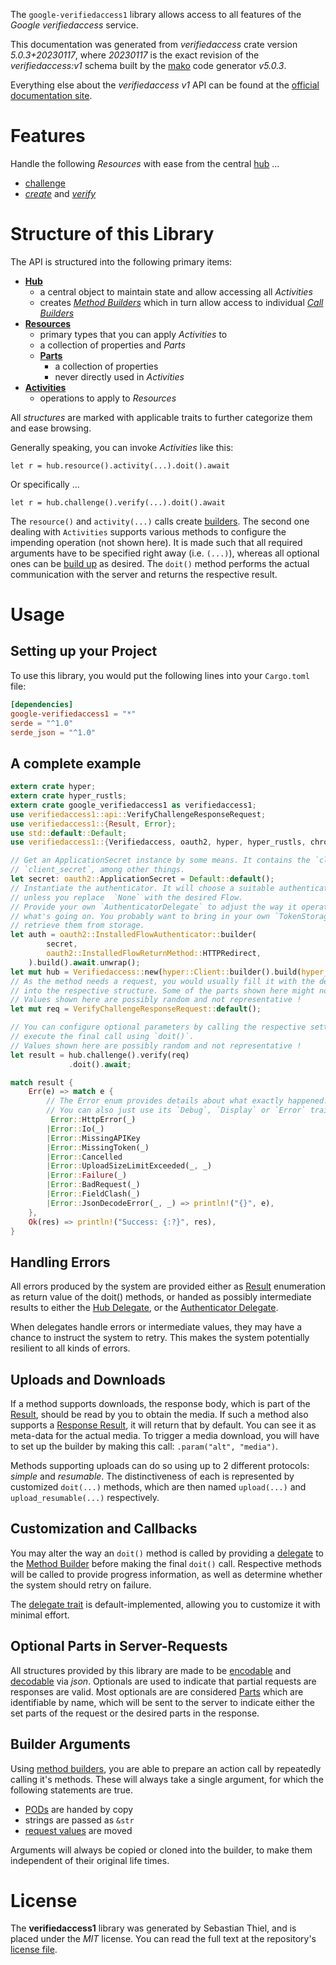 <!---
DO NOT EDIT !
This file was generated automatically from 'src/generator/templates/api/README.md.mako'
DO NOT EDIT !
-->
The `google-verifiedaccess1` library allows access to all features of the *Google verifiedaccess* service.

This documentation was generated from *verifiedaccess* crate version *5.0.3+20230117*, where *20230117* is the exact revision of the *verifiedaccess:v1* schema built by the [mako](http://www.makotemplates.org/) code generator *v5.0.3*.

Everything else about the *verifiedaccess* *v1* API can be found at the
[official documentation site](https://developers.google.com/chrome/verified-access).
# Features

Handle the following *Resources* with ease from the central [hub](https://docs.rs/google-verifiedaccess1/5.0.3+20230117/google_verifiedaccess1/Verifiedaccess) ...

* [challenge](https://docs.rs/google-verifiedaccess1/5.0.3+20230117/google_verifiedaccess1/api::Challenge)
 * [*create*](https://docs.rs/google-verifiedaccess1/5.0.3+20230117/google_verifiedaccess1/api::ChallengeCreateCall) and [*verify*](https://docs.rs/google-verifiedaccess1/5.0.3+20230117/google_verifiedaccess1/api::ChallengeVerifyCall)




# Structure of this Library

The API is structured into the following primary items:

* **[Hub](https://docs.rs/google-verifiedaccess1/5.0.3+20230117/google_verifiedaccess1/Verifiedaccess)**
    * a central object to maintain state and allow accessing all *Activities*
    * creates [*Method Builders*](https://docs.rs/google-verifiedaccess1/5.0.3+20230117/google_verifiedaccess1/client::MethodsBuilder) which in turn
      allow access to individual [*Call Builders*](https://docs.rs/google-verifiedaccess1/5.0.3+20230117/google_verifiedaccess1/client::CallBuilder)
* **[Resources](https://docs.rs/google-verifiedaccess1/5.0.3+20230117/google_verifiedaccess1/client::Resource)**
    * primary types that you can apply *Activities* to
    * a collection of properties and *Parts*
    * **[Parts](https://docs.rs/google-verifiedaccess1/5.0.3+20230117/google_verifiedaccess1/client::Part)**
        * a collection of properties
        * never directly used in *Activities*
* **[Activities](https://docs.rs/google-verifiedaccess1/5.0.3+20230117/google_verifiedaccess1/client::CallBuilder)**
    * operations to apply to *Resources*

All *structures* are marked with applicable traits to further categorize them and ease browsing.

Generally speaking, you can invoke *Activities* like this:

```Rust,ignore
let r = hub.resource().activity(...).doit().await
```

Or specifically ...

```ignore
let r = hub.challenge().verify(...).doit().await
```

The `resource()` and `activity(...)` calls create [builders][builder-pattern]. The second one dealing with `Activities`
supports various methods to configure the impending operation (not shown here). It is made such that all required arguments have to be
specified right away (i.e. `(...)`), whereas all optional ones can be [build up][builder-pattern] as desired.
The `doit()` method performs the actual communication with the server and returns the respective result.

# Usage

## Setting up your Project

To use this library, you would put the following lines into your `Cargo.toml` file:

```toml
[dependencies]
google-verifiedaccess1 = "*"
serde = "^1.0"
serde_json = "^1.0"
```

## A complete example

```Rust
extern crate hyper;
extern crate hyper_rustls;
extern crate google_verifiedaccess1 as verifiedaccess1;
use verifiedaccess1::api::VerifyChallengeResponseRequest;
use verifiedaccess1::{Result, Error};
use std::default::Default;
use verifiedaccess1::{Verifiedaccess, oauth2, hyper, hyper_rustls, chrono, FieldMask};

// Get an ApplicationSecret instance by some means. It contains the `client_id` and
// `client_secret`, among other things.
let secret: oauth2::ApplicationSecret = Default::default();
// Instantiate the authenticator. It will choose a suitable authentication flow for you,
// unless you replace  `None` with the desired Flow.
// Provide your own `AuthenticatorDelegate` to adjust the way it operates and get feedback about
// what's going on. You probably want to bring in your own `TokenStorage` to persist tokens and
// retrieve them from storage.
let auth = oauth2::InstalledFlowAuthenticator::builder(
        secret,
        oauth2::InstalledFlowReturnMethod::HTTPRedirect,
    ).build().await.unwrap();
let mut hub = Verifiedaccess::new(hyper::Client::builder().build(hyper_rustls::HttpsConnectorBuilder::new().with_native_roots().https_or_http().enable_http1().build()), auth);
// As the method needs a request, you would usually fill it with the desired information
// into the respective structure. Some of the parts shown here might not be applicable !
// Values shown here are possibly random and not representative !
let mut req = VerifyChallengeResponseRequest::default();

// You can configure optional parameters by calling the respective setters at will, and
// execute the final call using `doit()`.
// Values shown here are possibly random and not representative !
let result = hub.challenge().verify(req)
             .doit().await;

match result {
    Err(e) => match e {
        // The Error enum provides details about what exactly happened.
        // You can also just use its `Debug`, `Display` or `Error` traits
         Error::HttpError(_)
        |Error::Io(_)
        |Error::MissingAPIKey
        |Error::MissingToken(_)
        |Error::Cancelled
        |Error::UploadSizeLimitExceeded(_, _)
        |Error::Failure(_)
        |Error::BadRequest(_)
        |Error::FieldClash(_)
        |Error::JsonDecodeError(_, _) => println!("{}", e),
    },
    Ok(res) => println!("Success: {:?}", res),
}

```
## Handling Errors

All errors produced by the system are provided either as [Result](https://docs.rs/google-verifiedaccess1/5.0.3+20230117/google_verifiedaccess1/client::Result) enumeration as return value of
the doit() methods, or handed as possibly intermediate results to either the
[Hub Delegate](https://docs.rs/google-verifiedaccess1/5.0.3+20230117/google_verifiedaccess1/client::Delegate), or the [Authenticator Delegate](https://docs.rs/yup-oauth2/*/yup_oauth2/trait.AuthenticatorDelegate.html).

When delegates handle errors or intermediate values, they may have a chance to instruct the system to retry. This
makes the system potentially resilient to all kinds of errors.

## Uploads and Downloads
If a method supports downloads, the response body, which is part of the [Result](https://docs.rs/google-verifiedaccess1/5.0.3+20230117/google_verifiedaccess1/client::Result), should be
read by you to obtain the media.
If such a method also supports a [Response Result](https://docs.rs/google-verifiedaccess1/5.0.3+20230117/google_verifiedaccess1/client::ResponseResult), it will return that by default.
You can see it as meta-data for the actual media. To trigger a media download, you will have to set up the builder by making
this call: `.param("alt", "media")`.

Methods supporting uploads can do so using up to 2 different protocols:
*simple* and *resumable*. The distinctiveness of each is represented by customized
`doit(...)` methods, which are then named `upload(...)` and `upload_resumable(...)` respectively.

## Customization and Callbacks

You may alter the way an `doit()` method is called by providing a [delegate](https://docs.rs/google-verifiedaccess1/5.0.3+20230117/google_verifiedaccess1/client::Delegate) to the
[Method Builder](https://docs.rs/google-verifiedaccess1/5.0.3+20230117/google_verifiedaccess1/client::CallBuilder) before making the final `doit()` call.
Respective methods will be called to provide progress information, as well as determine whether the system should
retry on failure.

The [delegate trait](https://docs.rs/google-verifiedaccess1/5.0.3+20230117/google_verifiedaccess1/client::Delegate) is default-implemented, allowing you to customize it with minimal effort.

## Optional Parts in Server-Requests

All structures provided by this library are made to be [encodable](https://docs.rs/google-verifiedaccess1/5.0.3+20230117/google_verifiedaccess1/client::RequestValue) and
[decodable](https://docs.rs/google-verifiedaccess1/5.0.3+20230117/google_verifiedaccess1/client::ResponseResult) via *json*. Optionals are used to indicate that partial requests are responses
are valid.
Most optionals are are considered [Parts](https://docs.rs/google-verifiedaccess1/5.0.3+20230117/google_verifiedaccess1/client::Part) which are identifiable by name, which will be sent to
the server to indicate either the set parts of the request or the desired parts in the response.

## Builder Arguments

Using [method builders](https://docs.rs/google-verifiedaccess1/5.0.3+20230117/google_verifiedaccess1/client::CallBuilder), you are able to prepare an action call by repeatedly calling it's methods.
These will always take a single argument, for which the following statements are true.

* [PODs][wiki-pod] are handed by copy
* strings are passed as `&str`
* [request values](https://docs.rs/google-verifiedaccess1/5.0.3+20230117/google_verifiedaccess1/client::RequestValue) are moved

Arguments will always be copied or cloned into the builder, to make them independent of their original life times.

[wiki-pod]: http://en.wikipedia.org/wiki/Plain_old_data_structure
[builder-pattern]: http://en.wikipedia.org/wiki/Builder_pattern
[google-go-api]: https://github.com/google/google-api-go-client

# License
The **verifiedaccess1** library was generated by Sebastian Thiel, and is placed
under the *MIT* license.
You can read the full text at the repository's [license file][repo-license].

[repo-license]: https://github.com/Byron/google-apis-rsblob/main/LICENSE.md

